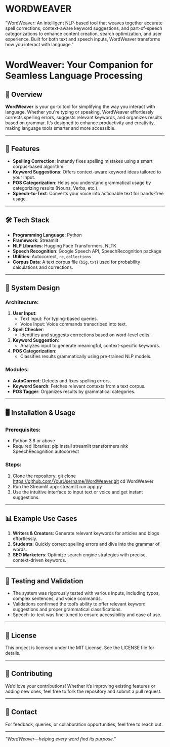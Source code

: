 # WORDWEAVER
"WordWeaver: An intelligent NLP-based tool that weaves together accurate spell corrections, context-aware keyword suggestions, and part-of-speech categorizations to enhance content creation, search optimization, and user experience. Built for both text and speech inputs, WordWeaver transforms how you interact with language."

# WordWeaver: Your Companion for Seamless Language Processing

## 🚀 Overview
**WordWeaver** is your go-to tool for simplifying the way you interact with language. Whether you're typing or speaking, WordWeaver effortlessly corrects spelling errors, suggests relevant keywords, and organizes results based on grammar. It’s designed to enhance productivity and creativity, making language tools smarter and more accessible.

---

## 🎯 Features
- **Spelling Correction**: Instantly fixes spelling mistakes using a smart corpus-based algorithm.
- **Keyword Suggestions**: Offers context-aware keyword ideas tailored to your input.
- **POS Categorization**: Helps you understand grammatical usage by categorizing results (Nouns, Verbs, etc.).
- **Speech-to-Text**: Converts your voice into actionable text for hands-free usage.

---

## 🛠️ Tech Stack
- **Programming Language**: Python
- **Framework**: Streamlit
- **NLP Libraries**: Hugging Face Transformers, NLTK
- **Speech Recognition**: Google Speech API, SpeechRecognition package
- **Utilities**: Autocorrect, `re`, `collections`
- **Corpus Data**: A text corpus file (`big.txt`) used for probability calculations and corrections.

---

## 📐 System Design
### Architecture:
1. **User Input**:
   - Text Input: For typing-based queries.
   - Voice Input: Voice commands transcribed into text.
2. **Spell Checker**:
   - Identifies and suggests corrections based on word-level edits.
3. **Keyword Suggestion**:
   - Analyzes input to generate meaningful, context-specific keywords.
4. **POS Categorization**:
   - Classifies results grammatically using pre-trained NLP models.

### Modules:
- **AutoCorrect**: Detects and fixes spelling errors.
- **Keyword Search**: Fetches relevant contexts from a text corpus.
- **POS Tagger**: Organizes results by grammatical categories.

---

## 🖥️ Installation & Usage
### Prerequisites:
- Python 3.8 or above
- Required libraries:
pip install streamlit transformers nltk SpeechRecognition autocorrect

### Steps:
1. Clone the repository:
   git clone https://github.com/YourUsername/WordWeaver.git cd WordWeaver
2. Run the Streamlit app:
   streamlit run app.py
3. Use the intuitive interface to input text or voice and get instant suggestions.

---

## 📊 Example Use Cases
1. **Writers & Creators**: Generate relevant keywords for articles and blogs effortlessly.
2. **Students**: Quickly correct spelling errors and dive into the grammar of words.
3. **SEO Marketers**: Optimize search engine strategies with precise, context-driven keywords.

---

## 🧪 Testing and Validation
- The system was rigorously tested with various inputs, including typos, complex sentences, and voice commands.
- Validations confirmed the tool’s ability to offer relevant keyword suggestions and proper grammatical classifications.
- Speech-to-text was fine-tuned to ensure accessibility and ease of use.

---

## 📄 License
This project is licensed under the MIT License. See the LICENSE file for details.

---

## 🤝 Contributing
We’d love your contributions! Whether it’s improving existing features or adding new ones, feel free to fork the repository and submit a pull request.

---

## 📧 Contact
For feedback, queries, or collaboration opportunities, feel free to reach out.

---

*"WordWeaver—helping every word find its purpose."*




